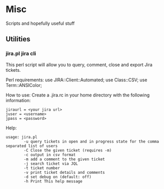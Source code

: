 # Misc
Scripts and hopefully useful stuff

## Utilities

### jira.pl jira cli
This perl script will allow you to query, comment, close and export Jira tickets.

Perl requirements:
use JIRA::Client::Automated;
use Class::CSV;
use Term::ANSIColor;

How to use:
Create a .jira.rc in your home directory with the following information:
```
jiraurl = <your jira url>
juser = <username>
jpass = <password>
```

Help:
```
usage: jira.pl
        -u query tickets in open and in progress state for the comma separated list of users
        -C Close the given ticket (requires -m)
        -c output in csv format
        -m add a comment to the given ticket
        -j search ticket via JQL
        -t ticket number
        -v print ticket details and comments
        -d set debug on (default: off)
        -h Print This help message
```
